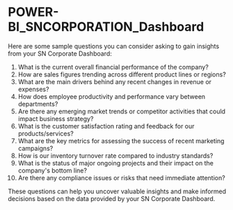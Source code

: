 # POWER-BI_SNCORPORATION_Dashboard
Here are some sample questions you can consider asking to gain insights from your SN Corporate Dashboard:

1. What is the current overall financial performance of the company?
2. How are sales figures trending across different product lines or regions?
3. What are the main drivers behind any recent changes in revenue or expenses?
4. How does employee productivity and performance vary between departments?
5. Are there any emerging market trends or competitor activities that could impact business strategy?
6. What is the customer satisfaction rating and feedback for our products/services?
7. What are the key metrics for assessing the success of recent marketing campaigns?
8. How is our inventory turnover rate compared to industry standards?
9. What is the status of major ongoing projects and their impact on the company's bottom line?
10. Are there any compliance issues or risks that need immediate attention?

These questions can help you uncover valuable insights and make informed decisions based on the data provided by your SN Corporate Dashboard.  
